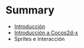 # Summary

* [Introducción](README.md)
* [Introducción a Cocos2d-x](introduccion_a_cocos2d-x.md)
* Sprites e interacción

